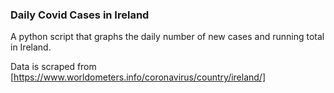 ### Daily Covid Cases in Ireland
A python script that graphs the daily number of new cases and running total
in Ireland.

Data is scraped from [https://www.worldometers.info/coronavirus/country/ireland/]